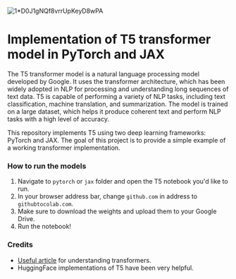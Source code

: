 ![1*D0J1gNQf8vrrUpKeyD8wPA](https://user-images.githubusercontent.com/34050187/217142459-6b3e56d5-16e9-458e-a4a8-c4ed1114626f.png)

# Implementation of T5 transformer model in PyTorch and JAX

The T5 transformer model is a natural language processing model developed by Google. It uses the transformer architecture, which has been widely adopted in NLP for processing and understanding long sequences of text data. T5 is capable of performing a variety of NLP tasks, including text classification, machine translation, and summarization. The model is trained on a large dataset, which helps it produce coherent text and perform NLP tasks with a high level of accuracy.

This repository implements T5 using two deep learning frameworks: PyTorch and JAX. The goal of this project is to provide a simple example of a working transformer implementation.

### How to run the models

1. Navigate to `pytorch` or `jax` folder and open the T5 notebook you'd like to run.
2. In your browser address bar, change `github.com` in address to `githubtocolab.com`.
3. Make sure to download the weights and upload them to your Google Drive.
4. Run the notebook!

### Credits

* [Useful article](https://e2eml.school/transformers.html#rest_stop) for understanding transformers.
* HuggingFace implementations of T5 have been very helpful.
